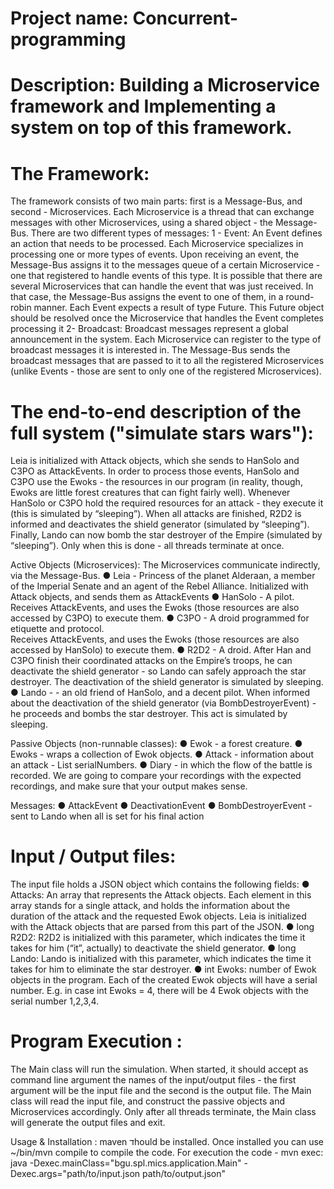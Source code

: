# Project name:  Concurrent-programming

# Description: Building a Microservice framework and Implementing a system on top of this framework.

# The Framework: 
  The framework consists of two main parts: first is a Message-Bus, and second - Microservices. 
  Each Microservice is a thread that can exchange messages with other Microservices, using a shared object - the Message-Bus. 
  There are two different types of messages: 
  1 - Event:
      An Event defines an action that needs to be processed. Each Microservice specializes in processing one or more types of events. 
      Upon receiving an event, the Message-Bus assigns it to the messages queue of a certain Microservice - one that registered to handle events of this type. 
      It is possible that there are several Microservices that can handle the event that was just received. 
      In that case, the Message-Bus assigns the event to one of them, in a round-robin manner.
      Each Event expects a result of type Future<T>. This Future<T> object should be resolved once the Microservice that handles the Event completes processing it
  2- Broadcast:
     Broadcast messages represent a global announcement in the system. Each Microservice can register to the type of broadcast messages it is interested in. 
     The Message-Bus sends the broadcast messages that are passed to it to all the registered Microservices 
     (unlike Events - those are sent to only one of the registered Microservices).
     
# The end-to-end description of the full system ("simulate stars wars"):
  Leia is initialized with Attack objects, which she sends to HanSolo and C3PO as AttackEvents. 
  In order to process those events, HanSolo and C3PO use the Ewoks - the resources in our program (in reality, though, Ewoks are little forest creatures that can fight fairly well). 
  Whenever HanSolo or C3PO hold the required resources for an attack - they execute it (this is simulated by “sleeping”). 
  When all attacks are finished, R2D2 is informed and deactivates the shield generator (simulated by “sleeping”).
  Finally, Lando can now bomb the star destroyer of the Empire (simulated by “sleeping”). 
  Only when this is done - all threads terminate at once.
  
  Active Objects (Microservices):
  The Microservices communicate indirectly, via the Message-Bus.
  ● Leia - Princess of the planet Alderaan, a member of the Imperial Senate and an agent of the Rebel Alliance. 
           Initialized with Attack objects, and sends them as AttackEvents
  ● HanSolo - A pilot. Receives AttackEvents, and uses the Ewoks (those resources are also accessed by C3PO) to execute them.
  ● C3PO - A droid programmed for etiquette and protocol.  
    Receives AttackEvents, and uses the Ewoks (those resources are also accessed by HanSolo) to execute them.
  ● R2D2 - A droid. After Han and C3PO finish their coordinated attacks on the Empire’s troops, he can deactivate the shield generator - 
    so Lando can safely approach the star destroyer. The deactivation of the shield generator is simulated by sleeping.
  ● Lando - - an old friend of HanSolo, and a decent pilot. When informed about the deactivation of the shield generator (via BombDestroyerEvent) - 
    he proceeds and bombs the star destroyer. This act is simulated by sleeping.
    
  Passive Objects (non-runnable classes):
  ● Ewok - a forest creature.
  ● Ewoks - wraps a collection of Ewok objects.
  ● Attack - information about an attack - List<Integer> serialNumbers.
  ● Diary - in which the flow of the battle is recorded. We are going to compare your recordings with the expected recordings, and make sure that your output makes sense.

  Messages:
  ● AttackEvent
  ● DeactivationEvent
  ● BombDestroyerEvent - sent to Lando when all is set for his final action
  
  # Input / Output files:
  The input file holds a JSON object which contains the following fields:
  ● Attacks: An array that represents the Attack objects. Each element in this array stands for a single attack, 
  and holds the information about the duration of the attack and the requested Ewok objects. 
  Leia is initialized with the Attack objects that are parsed from this part of the JSON.
  ● long R2D2: R2D2 is initialized with this parameter, which indicates the time it takes for him (“it”, actually) to deactivate the shield generator.
  ● long Lando: Lando is initialized with this parameter, which indicates the time it takes for him to eliminate the star destroyer.
  ● int Ewoks: number of Ewok objects in the program. Each of the created Ewok objects will have a serial number. 
    E.g. in case int Ewoks = 4, there will be 4 Ewok objects with the serial number 1,2,3,4.
    
    
# Program Execution :
  The Main class will run the simulation. When started, it should accept as command line argument the names of the input/output files - 
  the first argument will be the input file and the second is the output file.
  The Main class will read the input file, and construct the passive objects and Microservices accordingly. 
  Only after all threads terminate, the Main class will generate the output files and exit.

 
Usage & Installation :
  maven דhould be installed.
  Once installed you can use ~/bin/mvn compile to compile the code.
  For execution the code -  mvn exec: java -Dexec.mainClass="bgu.spl.mics.application.Main" -Dexec.args="path/to/input.json path/to/output.json"



